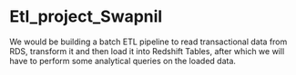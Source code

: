 # Etl_project_Swapnil
We would be building a batch ETL pipeline to read transactional data from RDS, transform it and then load it into Redshift Tables, after which we will have to perform some analytical queries on the loaded data.
